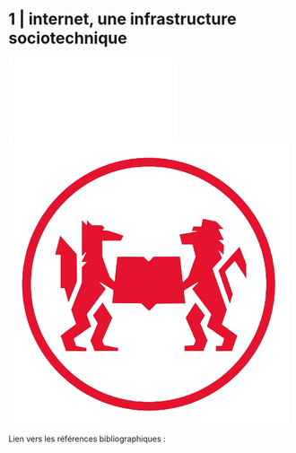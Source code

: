 # 1 | internet, une infrastructure sociotechnique

![](/media/cours1.pdf)
![](/media/scpo.png)


Lien vers les références bibliographiques :
